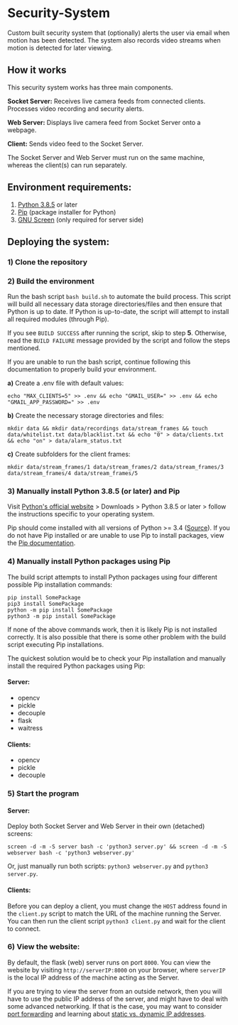 # Security-System
Custom built security system that (optionally) alerts the user via email when motion has been detected. The system also records video streams when motion is detected for later viewing.

## How it works

This security system works has three main components.

**Socket Server:** Receives live camera feeds from connected clients. Processes video recording and security alerts.

**Web Server:** Displays live camera feed from Socket Server onto a webpage.

**Client:** Sends video feed to the Socket Server.

The Socket Server and Web Server must run on the same machine, whereas the client(s) can run separately.

## Environment requirements:

 1. [Python 3.8.5](https://www.python.org/downloads/release/python-385/) or later
 2. [Pip](https://pypi.org/project/pip/) (package installer for Python)
 3. [GNU Screen](https://www.gnu.org/software/screen/) (only required for server side)

## Deploying the system:

### 1) Clone the repository

### 2) Build the environment
  Run the bash script `bash build.sh` to automate the build process. This script will build all necessary data storage directories/files and then ensure that Python is up to date. If Python is up-to-date, the script will attempt to install all required modules (through Pip).

  If you see `BUILD SUCCESS` after running the script, skip to step **5**. Otherwise, read the `BUILD FAILURE` message provided by the script and follow the steps mentioned.

  If you are unable to run the bash script, continue following this documentation to properly build your environment.

  **a)** Create a .env file with default values:

    echo "MAX_CLIENTS=5" >> .env && echo "GMAIL_USER=" >> .env && echo "GMAIL_APP_PASSWORD=" >> .env

  **b)** Create the necessary storage directories and files:

    mkdir data && mkdir data/recordings data/stream_frames && touch data/whitelist.txt data/blacklist.txt && echo "0" > data/clients.txt && echo "on" > data/alarm_status.txt

  **c)** Create subfolders for the client frames:

    mkdir data/stream_frames/1 data/stream_frames/2 data/stream_frames/3 data/stream_frames/4 data/stream_frames/5

### 3) Manually install Python 3.8.5 (or later) and Pip
  Visit [Python's official website](https://www.python.org/) > Downloads > Python 3.8.5 or later > follow the instructions specific to your operating system.

  Pip should come installed with all versions of Python >= 3.4 ([Source](https://pip.pypa.io/en/stable/installing/)). If you do not have Pip installed or are unable to use Pip to install packages, view the [Pip documentation](https://pip.pypa.io/en/stable/).

### 4) Manually install Python packages using Pip
  The build script attempts to install Python packages using four different possible Pip installation commands:

    pip install SomePackage
    pip3 install SomePackage
    python -m pip install SomePackage
    python3 -m pip install SomePackage

  If none of the above commands work, then it is likely Pip is not installed correctly. It is also possible that there is some other problem with the build script executing Pip installations.

  The quickest solution would be to check your Pip installation and manually install the required Python packages using Pip:

#### Server:

  - opencv
  - pickle
  - decouple
  - flask
  - waitress

#### Clients:
  - opencv
  - pickle
  - decouple


### 5) Start the program

#### Server:

  Deploy both Socket Server and Web Server in their own (detached) screens:

    screen -d -m -S server bash -c 'python3 server.py' && screen -d -m -S webserver bash -c 'python3 webserver.py'

  Or, just manually run both scripts: `python3 webserver.py` and `python3 server.py`.

#### Clients:

  Before you can deploy a client, you must change the `HOST` address found in the `client.py` script to match the URL of the machine running the Server. You can then run the client script `python3 client.py` and wait for the client to connect.


### 6) View the website:
  By default, the flask (web) server runs on port `8000`. You can view the website by visiting `http://serverIP:8000` on your browser, where `serverIP` is the local IP address of the machine acting as the Server.

  If you are trying to view the server from an outside network, then you will have to use the public IP address of the server, and might have to deal with some advanced networking. If that is the case, you may want to consider [port forwarding](https://en.wikipedia.org/wiki/Port_forwarding) and learning about [static vs. dynamic IP addresses](https://support.google.com/fiber/answer/3547208?hl=en).
